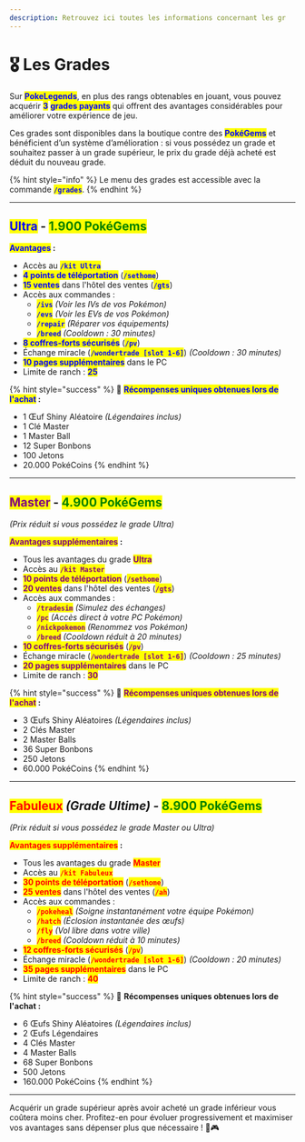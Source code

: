 ```yaml
---
description: Retrouvez ici toutes les informations concernant les gr
---
```


# 🎖️ Les Grades

Sur <mark style="color:blue;">**PokeLegends**</mark>, en plus des rangs obtenables en jouant, vous pouvez acquérir <mark style="color:blue;">**3**</mark> <mark style="color:blue;">**grades payants**</mark> qui offrent des avantages considérables pour améliorer votre expérience de jeu.&#x20;

Ces grades sont disponibles dans la boutique contre des <mark style="color:blue;">**PokéGems**</mark> et bénéficient d’un système d’amélioration : si vous possédez un grade et souhaitez passer à un grade supérieur, le prix du grade déjà acheté est déduit du nouveau grade.

{% hint style="info" %}
Le menu des grades est accessible avec la commande <mark style="color:blue;">**`/grades`**</mark>.
{% endhint %}

***

## <mark style="color:blue;">Ultra</mark> - <mark style="color:green;">1.900 PokéGems</mark>

<mark style="color:blue;">**Avantages**</mark>**&#x20;:**

* Accès au <mark style="color:blue;">**`/kit Ultra`**</mark>
* <mark style="color:blue;">**4 points de téléportation**</mark> (<mark style="color:blue;">**`/sethome`**</mark>)
* <mark style="color:blue;">**15 ventes**</mark> dans l'hôtel des ventes (<mark style="color:blue;">**`/gts`**</mark>)
* Accès aux commandes :
  * <mark style="color:blue;">**`/ivs`**</mark> _(Voir les IVs de vos Pokémon)_
  * <mark style="color:blue;">**`/evs`**</mark> _(Voir les EVs de vos Pokémon)_
  * <mark style="color:blue;">**`/repair`**</mark> _(Réparer vos équipements)_
  * <mark style="color:blue;">**`/breed`**</mark> _(Cooldown : 30 minutes)_
* <mark style="color:blue;">**8 coffres-forts sécurisés**</mark> (<mark style="color:blue;">**`/pv`**</mark>)
* Échange miracle (<mark style="color:blue;">**`/wondertrade [slot 1-6]`**</mark>) _(Cooldown : 30 minutes)_
* <mark style="color:blue;">**10 pages supplémentaires**</mark> dans le PC
* Limite de ranch : <mark style="color:blue;">**25**</mark>

{% hint style="success" %}
🎁 <mark style="color:blue;">**Récompenses uniques obtenues lors de l'achat**</mark>**&#x20;:**

* 1 Œuf Shiny Aléatoire _(Légendaires inclus)_
* 1 Clé Master
* 1 Master Ball
* 12 Super Bonbons
* 100 Jetons
* 20.000 PokéCoins
{% endhint %}

***

## <mark style="color:purple;">Master</mark> - <mark style="color:green;">4.900 PokéGems</mark>&#x20;

_(Prix réduit si vous possédez le grade Ultra)_

<mark style="color:purple;">**Avantages supplémentaires**</mark>**&#x20;:**

* Tous les avantages du grade <mark style="color:purple;">**Ultra**</mark>
* Accès au <mark style="color:purple;">**`/kit Master`**</mark>
* <mark style="color:purple;">**10 points de téléportation**</mark> (<mark style="color:purple;">**`/sethome`**</mark>)
* <mark style="color:purple;">**20 ventes**</mark> dans l'hôtel des ventes (<mark style="color:purple;">**`/gts`**</mark>)
* Accès aux commandes :
  * <mark style="color:purple;">**`/tradesim`**</mark> _(Simulez des échanges)_
  * <mark style="color:purple;">**`/pc`**</mark> _(Accès direct à votre PC Pokémon)_
  * <mark style="color:purple;">**`/nickpokemon`**</mark> _(Renommez vos Pokémon)_
  * <mark style="color:purple;">**`/breed`**</mark> _(Cooldown réduit à 20 minutes)_
* <mark style="color:purple;">**10 coffres-forts sécurisés**</mark> (<mark style="color:purple;">**`/pv`**</mark>)
* Échange miracle (<mark style="color:purple;">**`/wondertrade [slot 1-6]`**</mark>) _(Cooldown : 25 minutes)_
* <mark style="color:purple;">**20 pages supplémentaires**</mark> dans le PC
* Limite de ranch : <mark style="color:purple;">**30**</mark>

{% hint style="success" %}
🎁 <mark style="color:purple;">**Récompenses uniques obtenues lors de l'achat**</mark>**&#x20;:**

* 3 Œufs Shiny Aléatoires _(Légendaires inclus)_
* 2 Clés Master
* 2 Master Balls
* 36 Super Bonbons
* 250 Jetons
* 60.000 PokéCoins
{% endhint %}

***

## <mark style="color:red;">F</mark><mark style="color:red;">**abuleux**</mark> _(Grade Ultime) -_ <mark style="color:green;">8.900 PokéGems</mark>&#x20;

_(Prix réduit si vous possédez le grade Master ou Ultra)_

<mark style="color:red;">**Avantages supplémentaires**</mark>**&#x20;:**

* Tous les avantages du grade <mark style="color:red;">**Master**</mark>
* Accès au <mark style="color:red;">**`/kit Fabuleux`**</mark>
* <mark style="color:red;">**30 points de téléportation**</mark> (<mark style="color:red;">**`/sethome`**</mark>)
* <mark style="color:red;">**25 ventes**</mark> dans l'hôtel des ventes (<mark style="color:red;">**`/ah`**</mark>)
* Accès aux commandes :
  * <mark style="color:red;">**`/pokeheal`**</mark> _(Soigne instantanément votre équipe Pokémon)_
  * <mark style="color:red;">**`/hatch`**</mark> _(Éclosion instantanée des œufs)_
  * <mark style="color:red;">**`/fly`**</mark> _(Vol libre dans votre ville)_
  * <mark style="color:red;">**`/breed`**</mark> _(Cooldown réduit à 10 minutes)_
* <mark style="color:red;">**12 coffres-forts sécurisés**</mark> (<mark style="color:red;">**`/pv`**</mark>)
* Échange miracle (<mark style="color:red;">**`/wondertrade [slot 1-6]`**</mark>) _(Cooldown : 20 minutes)_
* <mark style="color:red;">**35 pages supplémentaires**</mark> dans le PC
* Limite de ranch : <mark style="color:red;">**40**</mark>

{% hint style="success" %}
🎁 **Récompenses uniques obtenues lors de l'achat :**

* 6 Œufs Shiny Aléatoires _(Légendaires inclus)_
* 2 Œufs Légendaires
* 4 Clés Master
* 4 Master Balls
* 68 Super Bonbons
* 500 Jetons
* 160.000 PokéCoins
{% endhint %}

***

Acquérir un grade supérieur après avoir acheté un grade inférieur vous coûtera moins cher. Profitez-en pour évoluer progressivement et maximiser vos avantages sans dépenser plus que nécessaire ! 🚀🎮
